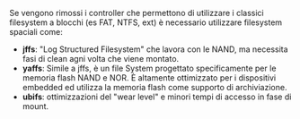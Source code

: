 Se vengono rimossi i controller che permettono di utilizzare i classici filesystem a blocchi (es FAT, NTFS, ext) è necessario utilizzare filesystem spaciali come:

* **jffs**: "Log Structured Filesystem" che lavora con le NAND, ma necessita fasi di clean agni volta che viene montato.
* **yaffs**: Simile a jffs, è un file System progettato specificamente per le memoria flash NAND e NOR. È altamente ottimizzato per i dispositivi embedded ed utilizza la memoria flash come supporto di archiviazione.
* **ubifs**: ottimizzazioni del "wear level" e minori tempi di accesso in fase di mount.
